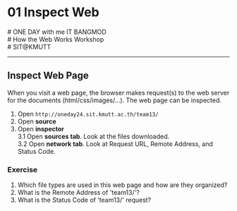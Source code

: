 # 01 Inspect Web
\# ONE DAY with me IT BANGMOD  
\# How the Web Works Workshop  
\# SIT@KMUTT


---
## Inspect Web Page
When you visit a web page, the browser makes request(s) to the web server for the documents (html/css/images/...). The web page can be inspected.
1. Open `http://oneday24.sit.kmutt.ac.th/team13/`
2. Open **source**
3. Open **inspector**  
3.1 Open **sources tab**. Look at the files downloaded.  
3.2 Open **network tab**. Look at Request URL, Remote Address, and Status Code.  
 
### Exercise
1. Which file types are used in this web page and how are they organized?
2. What is the Remote Address of 'team13/'?
3. What is the Status Code of 'team13/' request?